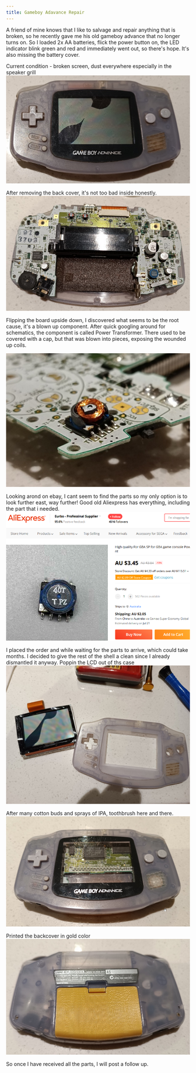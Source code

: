 ```yaml
---
title: Gameboy Adavance Repair
---
```


A friend of mine knows that I like to salvage and repair anything that is broken, so he recently gave me his old gameboy advance that no longer turns on. 
So I loaded 2x AA batteries, flick the power button on, the LED indicator blink green and red and immediately went out, so there's hope. It's also missing the battery cover.

Current condition - broken screen, dust everywhere especially in the speaker grill
![](/assets/images/gba/gba1.png)

After removing the back cover, it's not too bad inside honestly.
![](/assets/images/gba/gba2.png)

Flipping the board upside down, I discovered what seems to be the root cause, it's a blown up component. After quick googling around for schematics, the component is called Power Transformer.
There used to be covered with a cap, but that was blown into pieces, exposing the wounded up coils.

![](/assets/images/gba/gba3.png)

Looking arond on ebay, I cant seem to find the parts so my only option is to look further east, way further!
Good old Aliexpress has everything, including the part that i needed.
![](/assets/images/gba/gba5.png)

I placed the order and while waiting for the parts to arrive, which could take months. I decided to give the rest of the shell a clean since I already dismantled it anyway.
Poppin the LCD out of ths case
![](/assets/images/gba/gba4.jpg)

After many cotton buds and sprays of IPA, toothbrush here and there.
![](/assets/images/gba/gba7.png)

Printed the backcover in gold color
![](/assets/images/gba/gba6.png)

So once I have received all the parts, I will post a follow up.
